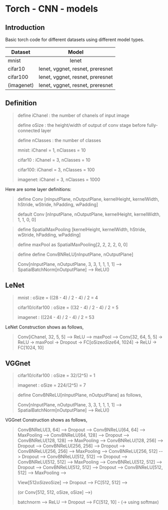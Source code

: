 # Torch - CNN - models

## Introduction

Basic torch code for different datasets using different model types. 

| Dataset		| Model									|
| ------------- |:-------------:						|
| mnist			| lenet									|
| cifar10		| lenet, vggnet, resnet, preresnet		|
| cifar100		| lenet, vggnet, resnet, preresnet		|
| (imagenet)	| lenet, vggnet, resnet, preresnet		|

## Definition

> define iChanel : the number of chanels of input image
>
> define oSize : the height/width of output of conv stage before fully-connected layer
>
> define nClasses : the number of classes
>
> mnist: iChanel = 1, nClasses = 10
>
> cifar10 : iChanel = 3, nClasses = 10
>
> cifar100: iChanel = 3, nClasses = 100
>
> imagenet: iChanel = 3, nClasses = 1000

Here are some layer definitions:

> define Conv [nInputPlane, nOutputPlane, kernelHeight, kernelWidth, hStride, wStride, hPadding, wPadding]
>
> default Conv [nInputPlane, nOutputPlane, kernelHeight, kernelWidth, 1, 1, 0, 0]

> define SpatialMaxPooling [kernelHeight, kernelWidth, hStride, wStride, hPadding, wPadding]
>
> define maxPool as SpatialMaxPooling[2, 2, 2, 2, 0, 0]

> define define ConvBNReLU[nInputPlane, nOutputPlane]
>
> Conv[nInputPlane, nOutputPlane, 3, 3, 1, 1, 1, 1] --> SpatialBatchNorm[nOutputPlane] --> ReLU()

## LeNet

> mnist : oSize = ((28 - 4) / 2 - 4) / 2 = 4
>
> cifar10/cifar100 :  oSize = ((32 - 4) / 2 - 4) / 2 = 5
>
> imagenet : ((224 - 4) / 2 - 4) / 2 = 53

LeNet Construction shows as follows,

> Conv[iChanel, 32, 5, 5] --> ReLU --> maxPool --> Conv[32, 64, 5, 5] -> ReLU -> maxPool -> Dropout -> FC[oSize*oSize*64, 1024] -> ReLU -> FC[1024, 10]

## VGGnet

> cifar10/cifar100 :  oSize = 32/(2^5) = 1
>
> imagenet : oSize = 224/(2^5) = 7

> define ConvBNReLU[nInputPlane, nOutputPlane] as follows,
>
> Conv[nInputPlane, nOutputPlane, 3, 3, 1, 1, 1, 1] --> SpatialBatchNorm[nOutputPlane] --> ReLU()

VGGnet Construction shows as follows,

> ConvBNReLU[3, 64] --> Dropout --> ConvBNReLU[64, 64] --> MaxPooling -->
> ConvBNReLU[64, 128] --> Dropout --> ConvBNReLU[128, 128] --> MaxPooling -->
> ConvBNReLU[128, 256] --> Dropout --> ConvBNReLU[256, 256] --> Dropout --> ConvBNReLU[256, 256] --> MaxPooling -->
> ConvBNReLU[256, 512] --> Dropout --> ConvBNReLU[512, 512] --> Dropout --> ConvBNReLU[512, 512] --> MaxPooling -->
> ConvBNReLU[512, 512] --> Dropout --> ConvBNReLU[512, 512] --> Dropout --> ConvBNReLU[512, 512] --> MaxPooling -->
>
> View[512*oSize*oSize] --> Dropout --> FC[512, 512] -->
>
> (or Conv[512, 512, oSize, oSize] -->)
>
> batchnorm --> ReLU --> Dropout --> FC[512, 10] - (-> using softmax)